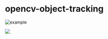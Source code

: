 # opencv-object-tracking

![example](https://imgflip.com/gif/2seipb)

<a href="https://imgflip.com/gif/2seipb"><img src="https://i.imgflip.com/2seipb.gif"/></a>
